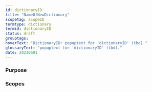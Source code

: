 ```yaml
---
id: dictionaryID
title: "NameOfNewDictionary"
scopetag: scopeID
termtype: dictionary
termid: dictionaryID
status: draft
grouptags:
hoverText: "DictionaryID: popuptext for 'dictionaryID' (tbd)."
glossaryText: "popuptext for 'dictionaryID' (tbd)."
date: 20210601
---
```

<!--A dictionary is an alphabetically sorted list of terms with associated meanings that originate from multiple scopes.
This template lets you define the specifications according to which a specific dictionary is generated.
-->

### Purpose
<!--State the purpose(s) that this dictionary aims to fulfill, in such a way that readers can easily determine whether or not it is useful for them to use it. This text appears as the introduction of the (generated) dictionary.-->

### Scopes
<!--This section specifies the various scopes from which terms are included in the dictionary-->
